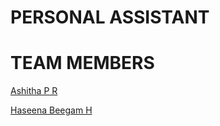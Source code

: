 # PERSONAL ASSISTANT

# TEAM MEMBERS
[Ashitha P R](https://github.com/Ashitha-18)

[Haseena Beegam H](https://github.com/HaseenaBeegamH)

